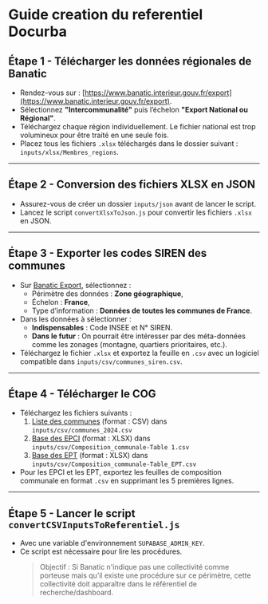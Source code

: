 # Guide creation du referentiel Docurba

## Étape 1 - Télécharger les données régionales de Banatic

- Rendez-vous sur : [https://www.banatic.interieur.gouv.fr/export](https://www.banatic.interieur.gouv.fr/export).
- Sélectionnez **"Intercommunalité"** puis l’échelon **"Export National ou Régional"**.
- Téléchargez chaque région individuellement. Le fichier national est trop volumineux pour être traité en une seule fois.
- Placez tous les fichiers `.xlsx` téléchargés dans le dossier suivant : `inputs/xlsx/Membres_regions`.

---

## Étape 2 - Conversion des fichiers XLSX en JSON
- Assurez-vous de créer un dossier `inputs/json` avant de lancer le script.
- Lancez le script `convertXlsxToJson.js` pour convertir les fichiers `.xlsx` en JSON.

---

## Étape 3 - Exporter les codes SIREN des communes

- Sur [Banatic Export](https://www.banatic.interieur.gouv.fr/export), sélectionnez :
  - Périmètre des données : **Zone géographique**,
  - Échelon : **France**,
  - Type d’information : **Données de toutes les communes de France**.
- Dans les données à sélectionner :
  - **Indispensables** : Code INSEE et N° SIREN.
  - **Dans le futur** : On pourrait être intéresser par des méta-données comme les zonages (montagne, quartiers prioritaires, etc.).
- Téléchargez le fichier `.xlsx` et exportez la feuille en `.csv` avec un logiciel compatible dans `inputs/csv/communes_siren.csv`.

---

## Étape 4 - Télécharger le COG

- Téléchargez les fichiers suivants :
  1. [Liste des communes](https://www.insee.fr/fr/information/2560452) (format : CSV) dans `inputs/csv/communes_2024.csv`
  2. [Base des EPCI](https://www.insee.fr/fr/information/2510634) (format : XLSX) dans `inputs/csv/Composition_communale-Table 1.csv`
  3. [Base des EPT](https://www.insee.fr/fr/information/2510634) (format : XLSX) dans `inputs/csv/Composition_communale-Table_EPT.csv`
- Pour les EPCI et les EPT, exportez les feuilles de composition communale en format `.csv` en supprimant les 5 premières lignes.

---

## Étape 5 - Lancer le script `convertCSVInputsToReferentiel.js`

- Avec une variable d'environnement `SUPABASE_ADMIN_KEY`.
- Ce script est nécessaire pour lire les procédures.  
  > Objectif : Si Banatic n'indique pas une collectivité comme porteuse mais qu’il existe une procédure sur ce périmètre, cette collectivité doit apparaître dans le référentiel de recherche/dashboard.
